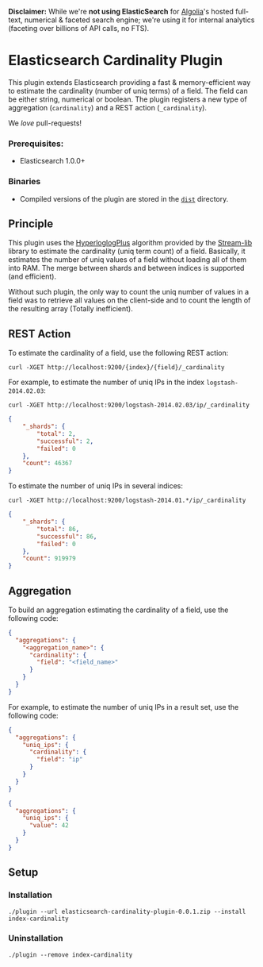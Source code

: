 **Disclaimer:** While we're **not using ElasticSearch** for [Algolia](http://www.algolia.com)'s hosted full-text, numerical & faceted search engine; we're using it for internal analytics (faceting over billions of API calls, no FTS).

Elasticsearch Cardinality Plugin
===================================

This plugin extends Elasticsearch providing a fast & memory-efficient way to estimate the cardinality (number of uniq terms) of a field. The field can be either string, numerical or boolean. The plugin registers a new type of aggregation (`cardinality`) and a REST action (`_cardinality`).

We _love_ pull-requests!

### Prerequisites:

 - Elasticsearch 1.0.0+

### Binaries

 - Compiled versions of the plugin are stored in the [`dist`](https://github.com/algolia/elasticsearch-cardinality-plugin/tree/master/dist) directory.

## Principle

This plugin uses the [HyperloglogPlus](http://research.google.com/pubs/pub40671.html) algorithm provided by the [Stream-lib](https://github.com/addthis/stream-lib) library to estimate the cardinality (uniq term count) of a field. Basically, it estimates the number of uniq values of a field without loading all of them into RAM. The merge between shards and between indices is supported (and efficient).

Without such plugin, the only way to count the uniq number of values in a field was to retrieve all values on the client-side and to count the length of the resulting array (Totally inefficient).

## REST Action

To estimate the cardinality of a field, use the following REST action:

```
curl -XGET http://localhost:9200/{index}/{field}/_cardinality
```

For example, to estimate the number of uniq IPs in the index `logstash-2014.02.03`:

```
curl -XGET http://localhost:9200/logstash-2014.02.03/ip/_cardinality
```

```json
{
	"_shards": {
		"total": 2,
		"successful": 2,
		"failed": 0
	},
	"count": 46367
}
```

To estimate the number of uniq IPs in several indices:

```
curl -XGET http://localhost:9200/logstash-2014.01.*/ip/_cardinality
```

```json
{
	"_shards": {
		"total": 86,
		"successful": 86,
		"failed": 0
	},
	"count": 919979
}
```


## Aggregation

To build an aggregation estimating the cardinality of a field, use the following code:

```json
{
  "aggregations": {
    "<aggregation_name>": {
      "cardinality": {
        "field": "<field_name>"
      }
    }
  }
}
```

For example, to estimate the number of uniq IPs in a result set, use the following code:

```json
{
  "aggregations": {
    "uniq_ips": {
      "cardinality": {
        "field": "ip"
      }
    }
  }
}
```

```json
{
  "aggregations": {
    "uniq_ips": {
      "value": 42
    }
  }
}
```

## Setup

### Installation 

    ./plugin --url elasticsearch-cardinality-plugin-0.0.1.zip --install index-cardinality

### Uninstallation

    ./plugin --remove index-cardinality
